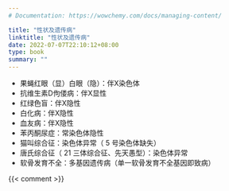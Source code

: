 ```yaml
---
# Documentation: https://wowchemy.com/docs/managing-content/

title: "性状及遗传病"
linktitle: "性状及遗传病"
date: 2022-07-07T22:10:12+08:00
type: book
summary: ""
---
```




- 果蝇红眼（显）白眼（隐）：伴X染色体
- 抗维生素D佝偻病：伴X显性
- 红绿色盲：伴X隐性
- 白化病：伴X隐性
- 血友病：伴X隐性
- 苯丙酮尿症：常染色体隐性
- 猫叫综合征：染色体异常（ $5$ 号染色体缺失）
- 唐氏综合征（ $21$ 三体综合征、先天愚型）：染色体异常
- 软骨发育不全：多基因遗传病（单一软骨发育不全基因即致病）

 {{< comment >}}
